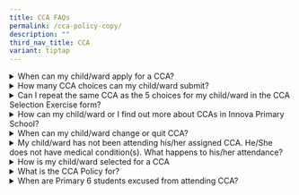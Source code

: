```yaml
---
title: CCA FAQs
permalink: /cca-policy-copy/
description: ""
third_nav_title: CCA
variant: tiptap
---
```

<div data-type="detailGroup" class="isomer-accordion isomer-accordion-white">
<details class="isomer-details">
<summary>When can my child/ward apply for a CCA?</summary>
<div data-type="detailsContent" class="isomer-details-content">
<p>The CCA Selection Exercise is held around Term 2 Week 5 annually. A form
will be sent via Parents Gateway. Your child / ward will receive the results
for the CCA Selection Exercise before the start of Semester 2.</p>
</div>
</details>
<details class="isomer-details">
<summary>How many CCA choices can my child/ward submit?</summary>
<div data-type="detailsContent" class="isomer-details-content">
<p>During the CCA Selection Exercise, please choose the top 5 CCAs that your
child/ward is interested in. He/She will be assigned to one of the five
chosen CCAs.</p>
</div>
</details>
<details class="isomer-details">
<summary>Can I repeat the same CCA as the 5 choices for my child/ward in the CCA
Selection Exercise form?</summary>
<div data-type="detailsContent" class="isomer-details-content">
<p>No. Failure to put 5 different CCA choices for your child/ward will result
in your CCA application being rejected. We want to encourage your child/ward
to be open to and explore the variety of available CCAs. There are limited
vacancies for each CCA. By providing up to 5 different choices, you will
help the school better assign a CCA that aligns with your child's/ward’s
interests.</p>
</div>
</details>
<details class="isomer-details">
<summary>How can my child/ward or I find out more about CCAs in Innova Primary
School?</summary>
<div data-type="detailsContent" class="isomer-details-content">
<p>Please refer to our school website. Every CCA has descriptions, pictures
and videos that show what the CCA entails. Should these not be sufficient,
do feel free to contact the CCA teacher-in-charge to find out more. Reading
up and finding out about the CCAs, especially before the CCA Selection
Exercise, will help to ensure that your child/ward make an informed decision.
This will also prevent your child/ward from being assigned into a CCA which
they are not keen in.</p>
</div>
</details>
<details class="isomer-details">
<summary>When can my child/ward change or quit CCA?</summary>
<div data-type="detailsContent" class="isomer-details-content">
<p>Any changes to CCA can only be done during the CCA Selection Exercise
in Term 2 Week 5 to Week 7 via the form sent on Parents Gateway. However,
should your child/ward have medical condition(s) or other urgent matters
that prevent him/her from participating in CCA, do contact the CCA teacher-in-charge
to provide the necessary information so that your child/ward can be removed
from the CCA.</p>
</div>
</details>
<details class="isomer-details">
<summary>My child/ward has not been attending his/her assigned CCA. He/She does
not have medical condition(s). What happens to his/her attendance?</summary>
<div data-type="detailsContent" class="isomer-details-content">
<p>CCA attendance is reflected in the students’ report book. Your child/ward
is expected to attend the CCA as assigned. CCA teachers will be checking
on your child’s/ward’s attendance to ensure that it is regular, similar
to daily school attendance. Should your child/ward miss CCA sessions without
valid reason(s), his/her poor attendance will be recorded and reflected
accordingly. Subsequently, your child/ward will be removed from the CCA
to ensure that more committed students can replace him/her.</p>
</div>
</details>
<details class="isomer-details">
<summary>How is my child/ward selected for a CCA</summary>
<div data-type="detailsContent" class="isomer-details-content">
<p>A balloting system is used to assign your child/ward to one of the CCAs
of their choice. Through the balloting system, not only do we ensure fairness,
but we also ensure that each CCA has a good mix of students from different
genders, levels, classes etc. In addition, we keep the cohort size of the
CCAs in alignment to the available resources in the school e.g. space and
teachers available for each CCA, to ensure that the CCA runs safely and
effectively.</p>
</div>
</details>
<details class="isomer-details">
<summary>What is the CCA Policy for?</summary>
<div data-type="detailsContent" class="isomer-details-content">
<p>The CCA Policy is to enable Primary 3 – Primary 6 students to stay committed
to their assigned CCAs for at least 2 years. This is to give a fair and
sufficient chance to each CCA to holistically develop your child’s/ward’s
knowledge, skills and values.</p>
</div>
</details>
<details class="isomer-details">
<summary>When are Primary 6 students excused from attending CCA?</summary>
<div data-type="detailsContent" class="isomer-details-content">
<p>Primary 6 students are excused from attending CCAs by the end of Term
2. This is to give them time to concentrate on their academic pursuits
and gear up for PSLE. At the same time, it also allows the school to take
in new batches of students in each CCA.</p>
<p>Primary 6 students are more than welcomed to continue contributing to
their CCAs post-PSLE.</p>
</div>
</details>
</div>
<p></p>